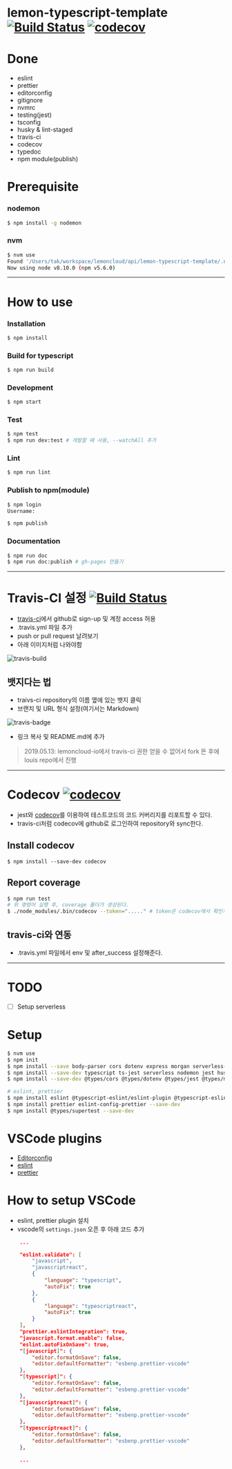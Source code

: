 # lemon-typescript-template [![Build Status](https://travis-ci.com/louis-lemon/lemon-typescript-template.svg?branch=develop)](https://travis-ci.com/louis-lemon/lemon-typescript-template) [![codecov](https://codecov.io/gh/louis-lemon/lemon-typescript-template/branch/develop/graph/badge.svg)](https://codecov.io/gh/louis-lemon/lemon-typescript-template)

# Done
- eslint
- prettier
- editorconfig
- gitignore
- nvmrc
- testing(jest)
- tsconfig
- husky & lint-staged
- travis-ci
- codecov
- typedoc
- npm module(publish)

# Prerequisite

### nodemon

```sh
$ npm install -g nodemon
```

### nvm

```sh
$ nvm use
Found '/Users/tak/workspace/lemoncloud/api/lemon-typescript-template/.nvmrc' with version <8.10.0>
Now using node v8.10.0 (npm v5.6.0)
```

----

# How to use

### Installation

```sh
$ npm install
```

### Build for typescript

```sh
$ npm run build
```

### Development

```sh
$ npm start
```

### Test

```sh
$ npm test
$ npm run dev:test # 개발할 때 사용, --watchAll 추가
```

### Lint

```sh
$ npm run lint
```

### Publish to npm(module)

```sh
$ npm login
Username:

$ npm publish
```

### Documentation

```sh
$ npm run doc
$ npm run doc:publish # gh-pages 만들기
```

---

# Travis-CI 설정 [![Build Status](https://travis-ci.com/louis-lemon/lemon-typescript-template.svg?branch=develop)](https://travis-ci.com/louis-lemon/lemon-typescript-template)

- [travis-ci](https://travis-ci.com)에서 github로 sign-up 및 계정 access 허용
- .travis.yml 파일 추가
- push or pull request 날려보기
- 아래 이미지처럼 나와야함

![travis-build](https://user-images.githubusercontent.com/46361622/57597834-ebe3f580-758b-11e9-9903-baaff55a8362.png)


## 뱃지다는 법
- traivs-ci repository의 이름 옆에 있는 뱃지 클릭
- 브랜치 및 URL 형식 설정(여기서는 Markdown)

![travis-badge](https://user-images.githubusercontent.com/46361622/57597832-eb4b5f00-758b-11e9-8313-39b3533ad91d.png)

- 링크 복사 및 README.md에 추가

> 2019.05.13: lemoncloud-io에서 travis-ci 권한 얻을 수 없어서 fork 뜬 후에 louis repo에서 진행

---

# Codecov [![codecov](https://codecov.io/gh/louis-lemon/lemon-typescript-template/branch/develop/graph/badge.svg)](https://codecov.io/gh/louis-lemon/lemon-typescript-template)

- jest와 [codecov](https://codecov.io)를 이용하여 테스트코드의 코드 커버리지를 리포트할 수 있다.
- travis-ci처럼 codecov에 github로 로그인하여 repository와 sync한다.

## Install codecov

```
$ npm install --save-dev codecov
```

## Report coverage

```bash
$ npm run test
# 위 명령어 실행 후, coverage 폴더가 생성된다.
$ ./node_modules/.bin/codecov --token="....." # token은 codecov에서 확인가능하다.
```

## travis-ci와 연동

- .travis.yml 파일에서 env 및 after_success 설정해준다.

---

# TODO
- [ ] Setup serverless

# Setup

```sh
$ nvm use
$ npm init 
$ npm install --save body-parser cors dotenv express morgan serverless-http winston
$ npm install --save-dev typescript ts-jest serverless nodemon jest husky concurrently
$ npm install --save-dev @types/cors @types/dotenv @types/jest @types/morgan @types/winston

# eslint, prettier
$ npm install eslint @typescript-eslint/eslint-plugin @typescript-eslint/parser --save-dev
$ npm install prettier eslint-config-prettier --save-dev
$ npm install @types/supertest --save-dev
```

# VSCode plugins

- [Editorconfig](https://marketplace.visualstudio.com/items?itemName=EditorConfig.EditorConfig)
- [eslint](https://github.com/Microsoft/vscode-eslint)
- [prettier](https://github.com/prettier/prettier-vscode)

# How to setup VSCode

- eslint, prettier plugin 설치
- vscode의 ```settings.json``` 오픈 후 아래 코드 추가
```json
    ...

    "eslint.validate": [
        "javascript",
        "javascriptreact",
        {
            "language": "typescript",
            "autoFix": true
        },
        {
            "language": "typescriptreact",
            "autoFix": true
        }
    ],
    "prettier.eslintIntegration": true,
    "javascript.format.enable": false,
    "eslint.autoFixOnSave": true,
    "[javascript]": {
        "editor.formatOnSave": false,
        "editor.defaultFormatter": "esbenp.prettier-vscode"
    },
    "[typescript]": {
        "editor.formatOnSave": false,
        "editor.defaultFormatter": "esbenp.prettier-vscode"
    },
    "[javascriptreact]": {
        "editor.formatOnSave": false,
        "editor.defaultFormatter": "esbenp.prettier-vscode"
    },
    "[typescriptreact]": {
        "editor.formatOnSave": false,
        "editor.defaultFormatter": "esbenp.prettier-vscode"
    },

    ...
```
